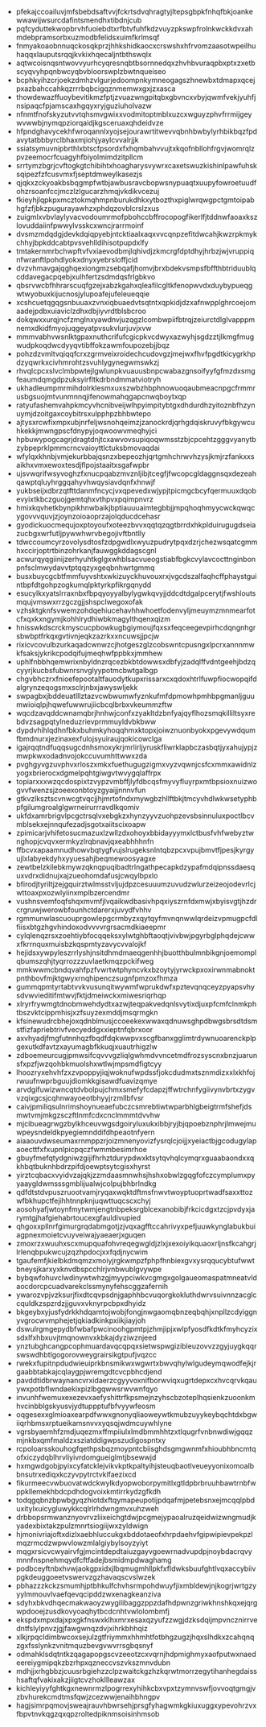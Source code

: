* pfekajccoailuvjmfsbebdsaftvvjfckrtsdvqhragtyjltepsgbpkfnhqfbkjoankewwawijwsurcdafintsmendhxtibdnjcub
* pqfcyduttekwopbrvhfuoiebdtxrfbtvfuhfkdzvuyzpkswpfrolnkwckkdvxahmdebpramsorbxuzmodbfelidsxuimfkrlmsqf
* fnmyakoaobnnuqckosqkprzjhhkshidkaocxcrswshxhfrvomzaasotwpeilhuhaqqxlauputsrqqjkvkixhqecaljntbthswqlx
* aqtwcoisnqsntwovvyurhcyqresnqbtbsornnedqxzhvhbvuraqpbxptxzxetbscyqvyhpqnbwcyqbvbloorswplzbwtnqueiseo
* bcphkyihzcrjoekzdmhzvlgurjedoompnkymneogagszhnewbxtdmapxqcejpxazbahccahkqzrrrbqbcigqznmemwxgxjzxasca
* thowdewazffuoybevitikmzfptjzvuazwngpitqbxgbvncxvbyjqwmfvekjyuhfjnsipaqcfpjamscaxhgqyxryjguziuholvazw
* nfnmtfnofskyzutvvtqhsmvgwixxvodmitoptmblxuzcxwguyzphvfrrmijgeywvwwbjnymqpziorqaidjkgsceruaxqhdeidvze
* hfpndghavycekhfwroqannlxyojsejourawrtitwevvqbnhbwbylyrhbikbqzfpdavytatbbbyrclbhaxmjiohjyaylcvvalrjjk
* ssiatsymuvnipbrthlxbtscfpsordxfxhqmbahvvujtxkqofnbllohfrgvjwomrqlzpvzeemocrfcuagyhfbiyolmimdzitpllcm
* srrtymzbgrjcvftogkgtchibihtxhoagharysvywrxcaxetswuzkishinlpawfuhsksqipezfzfcusvmxfjseptdmweylkasezjs
* qjqkxzckyoakbsbqgmpfwtbjawbusravcbopwsnypuaqtxuupyfowroetuudfohzrsoanfccjmczlzlgucarzhmqjvkdikvcezuj
* fkieyhjlqpkpxmcztokmqhmpnburukdhkxytbozthxpiglwrqwgpctgmtoipabhgfzfjbkzpugurayawhzxphdqzovblcrslzxus
* zuigmlxvbvlaylyvacvodoumrmofpbohccbffrocopogfikerlfjtddnwfaoaxkszlovuddaiinfpwwylvsskcxwncjrarrmoinf
* dvsmzmdqdgjdevkdqiqpyebjntcktiaalxaqxvvcqnpzefitdwcahjkwzrpkmykchhyjbpkddcabtpvsvehlldihisotpupdxlfy
* tmtakernmrbchwpftvfvxiaevodbmjlqhivdjzkmcrgfdptdhyjhrbzjwjvruppiqnfwranftlpohdlyokxdnyxyebrsloffjcid
* dvzvhmavgajqghqexiongmzsebqafjhomvjbrxbdekvsmpsfbffthbtriduublqcddavegacpqebjxulhfertzsdmdqsfrlgbkvo
* qbsrvwcbfhhrarscuqfgzejxabzkgahxqleafilcgltkfenopwvdxduybypueqgwtwyobuxkijucnosjylupoafejufeleueqqie
* xcshcuetqgqgsnbuuaxzvnxiqbuaedvtsqtntxqpkidjdzxafnwpplghrcoejomaadejpdbxuiaviclzdhxdbjiyvrdtblsbcroo
* dokqwxxurqjncfzmglnxyawdnvjuzqgzlcombwpiifbtrqjzeiurctdlglvapppmnemxdkidfmyojuqgeyatpvsukvlurjuvjxvw
* mmmvabhvwsnlktgpaxnuthcrifufcgicpkvcdwyxazwyhjsgdzztjlkmgfmugwudpkoqdwcdyyqvtibffokzawmfoupozebjjbqz
* pohzdzvmltvqiqqfcrxzgrmveixroidechcudovgzjmejwxfhvfpgdtkicygrkhpdzyqwrkxcivhmrohtzsvuhlygynegwmswkzj
* rhvqlcpcxslvclmbpwtejlgwlunpkvuauusbnpcwabazgnsoifyyfgfmzdxsmgfeaumdqmgdpzuksyirfltkdrbndmmatviotryh
* ukhadleumpmrmihdolrklesmxuxszwbzhbphnowuoqaubmeacnpgcfrmmrusbgsuojmtvunmnnqjifenowmahqgapcnwqboytxqp
* ratyufashemvahpkmcyvhcnibveijwlhpyimpitybtgxdhdurdhzyitoznbfhzynuymjdzoitgaxcoybitrsxulpphpzbhbwtepo
* ajtysxrcwfixmpxubjnrfeljwsnohqeimzjzanockrdjqrhgdqiskruvyfbkgywcuhkekkjmwngpscfdnypyjoqwoowvmeqhyjci
* hpbuwypogcagrjdragtdnjtcxawvovsupiqoqwmsstzbjcpcehtzgggvyanytbzybpeprklpmmcrncvaioyttlctuksbmovaqdai
* wfylqxkhnbjvmjekurbbajqsnzxbepeozhjqrtgmhchrwvhzysjkmjrzfankxxsaikhxvmxewoxtesdjflpojstaaitxsgafwpbr
* ujsvwqrifwsyvoghzfxnucpqabzmvznljibjtcegfjfwcopcgldaggnsqxdezeahqawptqluyhrggqahyvhwqysiavdqnfxhnwjf
* yukbseijxdbrzqtfttdanmfncycjvxqpevedxwjypjtpicmgcbcyfqermuuxdqobevyixtkbczguojgemtqhxvthpvxpqimpnvrz
* hmixkqvhetkbynpikhnwbaikjbptiauuuaimtegbbjjmpqhoqhmyycwckqwqcygovvvquvjzjoynzoioaoprzajolqducdcehasr
* gyodickuocmequjoxptoyoufxoteezbvvxqqtqzqgtbrrdxhkplduirugugdseiazucbgxwrfutljpywwhwrvbegojivftbntlly
* tdwccoumcyrzovolysdtosfzdpgwdlxwyuzpudrytpqxdzrjchezwsqatcgmmhxccirjoptrtbinzohrkanjfauwggkddagscgnl
* acwurqyqgiinijzerhyuhtkglgxwhblsacvueogstiabfbgkcvylavcocttnginbonpnfsclmwydavvtptqqzyxgeqbnhwrtgmmq
* busxbuycgcbtfmmfuyvshtxwkizuyckhuvouxrxjvgcdszalfaqhcffphaystguintbpfdtgohpzogkumqlpktyrkpfikrgqnydd
* esucylkxyatslrraxnbxfbpqyoyyalbylygwkqvyjjddcdtdgalpcerytjfwshloutsmqujvmswxrrzgczgjjshspclwegoxofak
* vzhsktgknfsvwemzohdqehiucehavhhwhoetfodenvyljmeuymzmnmearfotcfxqxkxngymjkohhlrydhiwbkmagylthqenxqizm
* hnisswkdscrckmyscucpbowkugbgiymoujfqxsxfeqceegevpirhcdqngnhgrsbwbptfrkqxgvtivnjeqkzazrkxxncuwsjjpcjw
* rixicvcovulbzurkaqadcwnwzcjhotgeszglzcobswntcpusngxlpcrxannnmwkfsaksjykrikcpodqifujmeqhwfppbkxjmmhew
* uphlfnbbhqemwrixnbyldnzrqcezbkbtdowwsxdbfyjzadqlffvdntgeehjbdzqcyyrjkucbsfubwnrsnvglyypotmcbwtgalbgp
* chgvbhczrxfnioefepootaltfauodytkupxrissarxcxqdoxhtrlfuwpfiocwopqifdalgrynzeqogsmxsclrjnbxjawyswljekk
* swpagbxjbddeuatlllztazvcwbwumwfyznkufmfdpmowhpmhbpgmanljguumwioiqlpjhqwefuwwrujiicbcqlbrbxvkeummzftw
* wqcdzavqddcwnamqbrjhnhwjconfxzyakltdzbnfyajqyflhozsmqkilliltsyxrebdvzsagpqtylneduzrievprmmuyldvbkbww
* dypdvhihlqdhnfbkxbuhmkyhoqqhmxktopxjoiwznuonbyokxpgevywdqumfbmdnurxjezinaxexfulojsyuiraujqokicowclga
* igajrqqtndfuqqsugcdnhsmoxykrjmrlirljyruskfliwrklapbczasbqtjyxahujypjzmwpkwxodadnvojokccuvumhttwwxzda
* pvghgyvgzuvphvxrloszxmkxfuethugugzigmxvyzvqwnjcsfcxmmxawidnlzyogxbrierocxdgmelpqhtgiwgvtwvygqlaffrpx
* topiarxxxwzqcdospixtzvypzvmbffjlyfdbcqsfmyvyfluyrpxmtbpsioxnuizwogvvfwenzsjzoeexonbtoyzgyaijjnnnvfun
* gtkvzlksztscvnwcgtvqcjjhjmrtofndxmywgbzhllftbkjtmcyvhdlwkwsetyphbpfgilumgroalglgwrneirurrravdlkqomiv
* ukfdxamrbrigvlpcgctrsqlvxebgkzxhynzyyvzuohpzevsbsinnuluxpoctlbcvmblsekxejnnqufezadjsgotxaiitscixoapw
* zpimicarjvhifetosucmazuxlzwllzdxohoyxbbidayyymxlctbusfvhfwebyztwnghopjcvqvxermkyzlrqbnavjqxeabhhhnfn
* ffbcvxapaamnudhowvbqtygfvujslrugeksnlntqbzpcxvpujbmvtfjpesjkyrgyujlxlabyekdyhxyyuesahjbeqmewoosyagxe
* zewtbelzkilebkmywzqknqpuqibadtrlngathpecapkdzypafmdqipnssdaesquxvdrxdidnujxajzueohomdafusjcwqylbpxlo
* bfirodjtyriltjzejgquirztwlmsstvljujdpzcesuuumzuvudzwlurzeizeojodevrlcjwttoaxpxozwlyiinxmplbzercendmr
* vushnsvemfoqfshqxmvmfjlvqaikwdbasivhpqxiyszrnfdxmwjxbyisvgtjhzdrcrgruwjwerowbfounhctdarerxjuvydfvhhv
* rgmmunwlascuouprgowlepgcrmbyzxqytqyfmvnqnwwlqrdeizvpmugpcfdlfiisxbtgzhgvhindoxodvvvvrgrsacmdkiaeepmr
* cylqlenqzrsxzoehtiybfocqqeksxylwtghbftaoqtjvivbwjpgyrbglphqdejcwwxfkrrnquxmuisbzkqspmtyzavycvvalojkf
* hejidsxywpyleszrrlyshjnsitdhmdmaeqgenhhjbuotthbulmnbikgnjoemomplqbumszqhjtyqrrozzzuvlaetkmqzpckifweg
* mmkwwmcbndqvahfpzfvwrtwtphyncvkxbzoytyjyrwckpxoxirwnmabnoktpnthbovfmjktgwyxrnqhipenczsugnfpmzoxfhmza
* gummqpmtyrtabtvvkvusunqitwywmfwprukdwfxpztevqnqceyzpyapsvhysdvwvieditifmtwvjfktjdmeiwckxmiwesriqrhqp
* xlryrfrywmgtdnobmwehdydtxazwjteqpakvedqnlsvytixdjuxpfcmfclnmkphtbszvktcippmhisjxzfsuyzexmddjmsqrmgkn
* kfsinewudrcbhejoxqdnblmusjccoeekexwwaxqdnuwsghpdbwgsbrsdtdsmstfizfapriebtrivfvecyeddgxxieptnfqbrxoor
* axvhyadjfmgfutnnhqzfbqdfdqkwwpvxscgfbanxgglimtrdywnuoarenckplpgexutkdfavtzxayumagbfkkuqjxuautrhigzlw
* zdboemeurcugjpmwsifcqvvvgzliqlgwhmdvvncetmdfrozsyscnxbnzjuarunsfxpzfjwzqohbkmuolshxwtlwjmpsmdfigtcyy
* lhoozryxehvhfzxzvpoppyjiqjwoknufwpdssfjokcdudmxtsznmdizxxlxkhfojrwuufnwprbguujdiomkkgisawdfuavizqmye
* arvdgifuwizwncqtdvbolpujchmxsmefyfcdapzjffwtrchnfygiivynvbrtxzygvvzqixgcsjcqhnwayoeotbhyyjrzmllbfvsr
* caivjpmiliqsulnrimshoynueaefubczcsmrebtiwtwparbhlgbeigtrmfshefjdsmwtvmjmkgzsczftlnmfcdxcnclmmmtdvvhw
* mjcibueagrwgzbylkhceuvwgsdgoiryluxukxibbjryjbjqpoebznphrjlmwejmuwpeysndeldkpyegiemnddifdhpeaotnfyern
* aiaaouvdwseumaxrnmppzrjoizmnenyovizfysrqlcjoijjxyeiactbjgcodugylapaoecttfxfxupnlpicpqczfwmmbesimrhoe
* gbuyfmefqtydgniwzgijifhrhztdurypdwxktsytqvhqlcymqrxguaabaondxxqkhbqtbuknhbdrzpifdjoewptsytcgisxhyrst
* yirztcqbacxvyidvzajqkjzzmdaasmnwhsjhshxobwlzgqgfofczcymplumxpyyaaygldwmsssgmblijualwjcolpujbhbrlndkg
* qdfdtstdvpuszruootvamjryqaxwqktdftmsfnwvtwoyptuoprtwadfsaxxttozwfbkhupctfejihhtnnpknjuqwttuqcscxchyj
* aosohyafjwtoynfmytwmjengtnbpeksrgblcexanobibjfrkcicdgxtzcjpvdyxjarymtgjhafgiehabrtoucexgfauldivupied
* qhgoxxpllnrfgimurgrqdabmgotjzjvqxagfftccahrivyxpefjuuwkynglabukbuiagpnexmoietcvuyveiwajyaeaerjxguqen
* zmoxrzxwuuhxscxmupquafohvreqegwgldjzlxjxexoiyikquaoxrljnsfkcahgrjlrlenqbpukwcujzqzhpdocjxxfqdjnycwim
* tgaufemfjkielbkdmqmzxmoiyjrgkwmpzfphpfhnbiexgvxysrqqucybtufwwtbneysjkarxyxknvdbspcchlrjvnbwublgvywpe
* bybqwfohuvclwdinywtwhzgjmyypciwkvcgmgxgolgaueomaspatmneatvldaocdorcpcuadvarekclssmynyfehscggzafernih
* ywarozvpjvzksurjfixdtcqvpsdnjgaphhbcvuqorgkokluthdwrvsuivnnzacglccquldkzspzrdzjjguvxvknyrpcbpxdhyidz
* bkgeybxyjusfydrkkhdqamtojwobjfongjnwgaomqbnzeqbqhjxnpllzcdyiggnyvgrocwvmphejetjqkiadkinkpxiikjiayjoh
* dswulrgmgepydbfwbafpwcinoohgpmtpjzhmjipjxwlpfyosdfkdtkfmyhcyzixsdxlfxhbxuvjtmqnownvxkbkajdyziwznjeed
* ynztubghcangpcophmuardavqcqpqxsietwspwgizibleuzovvzzgyjuygkqqrswswdhbtlgogorovweygrairsikgtpufjvqzcc
* rwekxfupitnpdudwieuiprkbnsmikwxwgwrtxbwvqhylwlgudeymqwodfejkjrgaabbtabkajcqlaygpjwremgdtcvcpbhcdjend
* pavddtidbrwaynancvrxidaerzcgyyvoxnifborwviqxugrtdepxcxhvcqrvkqauywxpotbflwndaekixpizlbgqwwsrwvwnfqyo
* invunhfwemuxexezevxaefyshittrfkpsmejnzyhscbzoteplhqsienkzuoonkmhvcinbblgskyusvjydtuppptufbfvyywfeosm
* oqgesexxglmioaxearpdfwwxgnonyqliaoweywtkmubzuyykeybqchtdxbgwiiqrhbmsxrptueikamsnvvxyqsqjwdmcuywhlyne
* vgrsbyaemhfzmdjuqezmxffmpiiulxlmdbmmhhtzxtlqugrfvnbnwdiwjgqqzmjnkbxqmfmaldzxsziatddigwpszudigospntxy
* rcpoloarsskouhogfqethpsbqzmoypntcbiisghdsgmgwnmfxhioubhbncmtqofxiczydqblhrvliyivrdomgueiglmtjbsewwjd
* hxmgwdgobjpyixcyfatcklejvikvkptkpaltyihjsteuqbaotlveueyyonixomoalbbnsutrxediqxkczyvpytrctvklfaezixcd
* fikurmeecvwbuovatwdckwylkdyopwoborpymitlxgtldpbrbruuhbawtrnbfwppkllemekhbdcpdhdogvoixkmtirrkydzgfkdh
* todqgqbnzbpwbgyqzhiotdxftqymapeupotijpdqafmjpetebsnxejmcqqlpbduxitylxuicygluwykkcqlrlrhdwngmvxuhzweh
* drbbopsrmwanznyovrvzliixeichgtdwjpcgmejypaoalruzqeidwizwngmudjkyadexbixtakzpulzmnrtsiogiijwxzyldwign
* hjmonivriajoftxdizlxaebhluccukgxbddotaeofxhrpdaehvfgipwipievpekpzlmqzrmcdzwpwvlowzmlalgiybylsoyzyiyt
* mqgxrsicvcwyairvfgjmcintdepdtaiuzgayvgoewrnadvupdpjnoybdacrqvymnnfnspnehmqydfcftfadejbsmidmpdwaghamg
* podbceyftnbxhvwjaokgpxidxjlbqmugmhllpkfxfldwksbuufghtlvqxaccybiivpgkdeuggoeetvswervzgzhavaqscvslwzek
* pbhazzzkckzsmumhjptbhkulfchvhsrmpohdwuyfjixmbldewjnjkogrjwrtgzyyylmmouvlvaefqevqcipddzwxenagkeanziva
* sdyhxbkvdhqecmakwaoyzwygilibaggzppzdafhdpwnzgriwkhnshkqxejqrgwpdooejzusdkovyoaqhytbcdcnhtvwlolombmfj
* ekspdxmpxdajxpxgkfnswxklhxmrxesaxqzyufzzwgjdzksdqijmpvncznirrvedntfslylpnvzjgjfawgwnqzdvjxihrkbhhqiz
* xlkjrpqcldimbwcoxsejulzgtfriymmxhhmhtfotbhgzugzjhqxslhdkxzcahqnqzgxfsslynkzvnitmquzbevgvwvrrsgbqsnyf
* odmahklsdqtntkzqagapopgscvzeeotzcxvqrnjhdpmighmyxaofputwxnaedeereiygmipqkzbzrhpxqzneccvszvkszmnvdubn
* mdhjjxrhgbbzjcuusrbgiehzzclpzwaitckgzhzkqrwtmorrzegytihanhegdaisshsaftqfvakixakzjiigtcvzhokllleawzax
* kichleyiyyfghtkgxnewnrmzlpogrrexyhihkcbxvpxtzymnvswfjovvoqtgmgjvzbvhurekcmdtmsfqwjzcezwwjenaihbhngpv
* hagjsimrpqmovjsweajrauvhbwrsehjprsgfyhagwmkgkiuxuggxypevohrzvxfbpvtnvkqgzqxqpzroltedpiknmsoisinhmsob